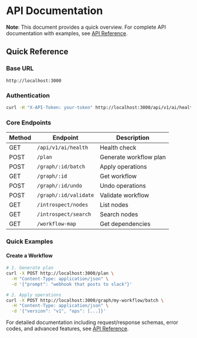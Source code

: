 # API Documentation

**Note**: This document provides a quick overview. For complete API documentation with examples, see [API Reference](./API_REFERENCE.md).

## Quick Reference

### Base URL
```
http://localhost:3000
```

### Authentication
```bash
curl -H "X-API-Token: your-token" http://localhost:3000/api/v1/ai/health
```

### Core Endpoints

| Method | Endpoint | Description |
|--------|----------|-------------|
| GET | `/api/v1/ai/health` | Health check |
| POST | `/plan` | Generate workflow plan |
| POST | `/graph/:id/batch` | Apply operations |
| GET | `/graph/:id` | Get workflow |
| POST | `/graph/:id/undo` | Undo operations |
| POST | `/graph/:id/validate` | Validate workflow |
| GET | `/introspect/nodes` | List nodes |
| GET | `/introspect/search` | Search nodes |
| GET | `/workflow-map` | Get dependencies |

### Quick Examples

#### Create a Workflow
```bash
# 1. Generate plan
curl -X POST http://localhost:3000/plan \
  -H "Content-Type: application/json" \
  -d '{"prompt": "webhook that posts to slack"}'

# 2. Apply operations
curl -X POST http://localhost:3000/graph/my-workflow/batch \
  -H "Content-Type: application/json" \
  -d '{"version": "v1", "ops": [...]}'
```

For detailed documentation including request/response schemas, error codes, and advanced features, see [API Reference](./API_REFERENCE.md).